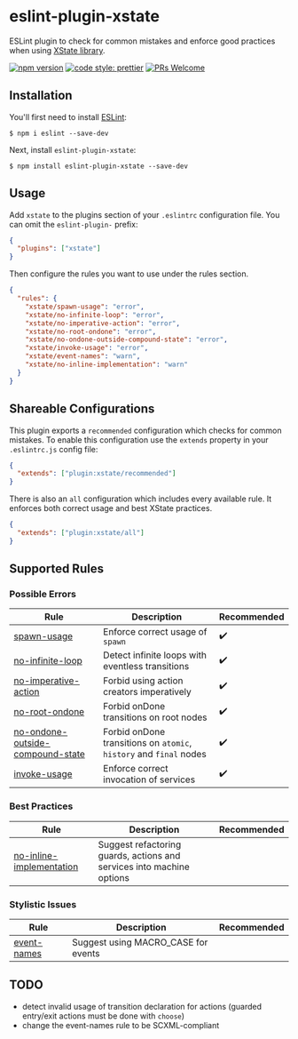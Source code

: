 # eslint-plugin-xstate

ESLint plugin to check for common mistakes and enforce good practices when using [XState library](https://xstate.js.org/).

[![npm version](https://img.shields.io/npm/v/eslint-plugin-xstate)](https://npmjs.com/package/eslint-plugin-xstate)
[![code style: prettier](https://img.shields.io/badge/code_style-prettier-ff69b4.svg)](https://github.com/prettier/prettier)
[![PRs Welcome](https://img.shields.io/badge/PRs-welcome-brightgreen.svg?style=flat-square)](http://makeapullrequest.com)

## Installation

You'll first need to install [ESLint](http://eslint.org):

```
$ npm i eslint --save-dev
```

Next, install `eslint-plugin-xstate`:

```
$ npm install eslint-plugin-xstate --save-dev
```

## Usage

Add `xstate` to the plugins section of your `.eslintrc` configuration file. You can omit the `eslint-plugin-` prefix:

```json
{
  "plugins": ["xstate"]
}
```

Then configure the rules you want to use under the rules section.

```json
{
  "rules": {
    "xstate/spawn-usage": "error",
    "xstate/no-infinite-loop": "error",
    "xstate/no-imperative-action": "error",
    "xstate/no-root-ondone": "error",
    "xstate/no-ondone-outside-compound-state": "error",
    "xstate/invoke-usage": "error",
    "xstate/event-names": "warn",
    "xstate/no-inline-implementation": "warn"
  }
}
```

## Shareable Configurations

This plugin exports a `recommended` configuration which checks for common mistakes. To enable this configuration use the `extends` property in your `.eslintrc.js` config file:

```json
{
  "extends": ["plugin:xstate/recommended"]
}
```

There is also an `all` configuration which includes every available rule. It enforces both correct usage and best XState practices.

```json
{
  "extends": ["plugin:xstate/all"]
}
```

## Supported Rules

### Possible Errors

| Rule                                                                               | Description                                                        | Recommended        |
| ---------------------------------------------------------------------------------- | ------------------------------------------------------------------ | ------------------ |
| [spawn-usage](docs/rules/spawn-usage.md)                                           | Enforce correct usage of `spawn`                                   | :heavy_check_mark: |
| [no-infinite-loop](docs/rules/no-infinite-loop.md)                                 | Detect infinite loops with eventless transitions                   | :heavy_check_mark: |
| [no-imperative-action](docs/rules/no-imperative-action.md)                         | Forbid using action creators imperatively                          | :heavy_check_mark: |
| [no-root-ondone](docs/rules/no-root-ondone.md)                                     | Forbid onDone transitions on root nodes                            | :heavy_check_mark: |
| [no-ondone-outside-compound-state](docs/rules/no-ondone-outside-compound-state.md) | Forbid onDone transitions on `atomic`, `history` and `final` nodes | :heavy_check_mark: |
| [invoke-usage](docs/rules/invoke-usage.md)                                         | Enforce correct invocation of services                             | :heavy_check_mark: |

### Best Practices

| Rule                                                               | Description                                                           | Recommended |
| ------------------------------------------------------------------ | --------------------------------------------------------------------- | ----------- |
| [no-inline-implementation](docs/rules/no-inline-implementation.md) | Suggest refactoring guards, actions and services into machine options |             |

### Stylistic Issues

| Rule                                     | Description                         | Recommended |
| ---------------------------------------- | ----------------------------------- | ----------- |
| [event-names](docs/rules/event-names.md) | Suggest using MACRO_CASE for events |             |

## TODO

- detect invalid usage of transition declaration for actions (guarded entry/exit actions must be done with `choose`)
- change the event-names rule to be SCXML-compliant
